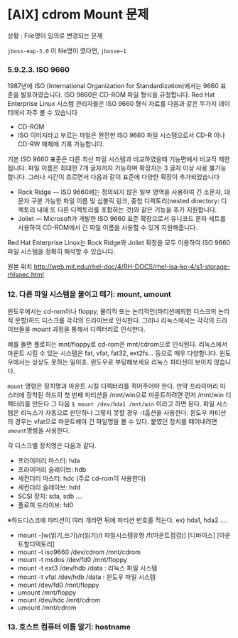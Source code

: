 # [AIX] cdrom Mount 문제

상황 : File명이 임의로 변경되는 문제

`jboss-eap-5.0` 이 file명이 였다면, `jbosse~1`

### 5.9.2.3. ISO 9660

1987년에 ISO (International Organization for Standardization)에서는 9660 표준을 발표하였습니다. ISO 9660은 CD-ROM 파일 형식을 규정합니다. Red Hat Enterprise Linux 시스템 관리자들은 ISO 9660 형식 자료를 다음과 같은 두가지 데이터에서 자주 볼 수 있습니다

- CD-ROM
-  ISO 이미지라고 부르는 파일은 완전한 ISO 9660 파일 시스템으로서 CD-R 이나 CD-RW 매체에 기록 가능합니다.

기본 ISO 9660 표준은 다른 최신 파일 시스템과 비교하였을때 기능면에서 비교적 제한됩니다. 파일 이름은 최대한 7개 글자까지 가능하며 확장자는 3 글자 이상 사용 불가능합니다. 그러나 시간이 흐르면서 다음과 같이 표준에 다양한 확장이 추가되었습니다

- Rock Ridge — ISO 9660에는 정의되지 않은 일부 영역을 사용하여 긴 소문자, 대문자 구분 가능한 파일 이름 및 심볼릭 링크, 중첩 디렉토리(nested directory: 디렉토리 내에 또 다른 디렉토리를 포함하는 것)와 같은 기능을 추가 지원합니다.
- Joliet — Microsoft가 개발한 ISO 9660 표준 확장으로서 유니코드 문자 세트를 사용하여 CD-ROM에서 긴 파일 이름을 사용할 수 있게 지원해줍니다.

Red Hat Enterprise Linux는 Rock Ridge와 Joliet 확장을 모두 이용하여 ISO 9660 파일 시스템을 정확히 해석할 수 있습니다.

원본 위치 <http://web.mit.edu/rhel-doc/4/RH-DOCS/rhel-isa-ko-4/s1-storage-rhlspec.html>


### 12. 다른 파일 시스템을 붙이고 떼기: mount, umount

윈도우에서는 cd-rom이나 floppy, 물리적 또는 논리적인(파티션에의한 디스크의 논리적 분할)하드 디스크를 각각의 드라이브로 인식한다.
그러나 리눅스에서는 각각의 드라이브들을 mount 과정을 통해서 디렉터리로 인식한다.

예를 들면 플로피는 mnt/floppy로 cd-rom은 mnt/cdrom으로 인식된다.
리눅스에서 마운트 시킬 수 있는 시스템은 fat, vfat, fat32, ext2fs... 등으로 매우 다양합니다.
윈도우에서는 상상도 못하는 일이죠. 윈도우로 부팅해보세요 리눅스 파티션이 보이지 않습니다.

`mount` 명령은 장치명과 마운트 시킬 디렉터리를 적어주어야 한다.
만약 프라이머리 마스터에 장착된 하드의 첫 번째 파티션을 /mnt/win으로 마운트하려면 먼저 /mnt/win 디렉터리를 만든다
그 다음 `$ mount /dev/hda1 /mnt/win` 이라고 하면 된다.
파일 시스템은 리눅스가 자동으로 판단하나 그렇지 못할 경우 -t옵션을 사용한다.
윈도우 파티션의 경우는 vfat으로 마운트해야 긴 파일명을 볼 수 있다.
붙였던 장치를 떼어내려면 `umount`명령을 사용한다.

 각 디스크별 장치명은 다음과 같다.
- 프라이머리 마스터: hda
- 프라이머리 슬레이브: hdb
- 세컨더리 마스터: hdc (주로 cd-rom이 사용한다)
- 세컨더리 슬레이브: hdd
- SCSI 장치: sda, sdb ....
- 플로피 드라이브: fd0

※하드디스크에 파티션이 여러 개라면 뒤에 파티션 번호를 적는다. ex) hda1, hda2 ....
- mount -[w(읽기,쓰기)/r(읽기)/t 파일시스템유형 /f(마운트점검)] [디바이스] [마운트할디텍토리]
- mount -t iso9660 /dev/cdrom /mnt/cdrom
- mount -t msdos /dev/fd0 /mnt/floppy
- mount -t ext3 /dev/hdb /data : 리눅스 파일 시스템
- mount -t vfat /dev/hdb /data : 윈도우 파일 시스템
- mount /dev/fd0 /mnt/floppy
- umount /mnt/floppy
- mount /dev/hdc /mnt/cdrom
- umount /mnt/cdrom

### 13. 호스트 컴퓨터 이름 알기: hostname
